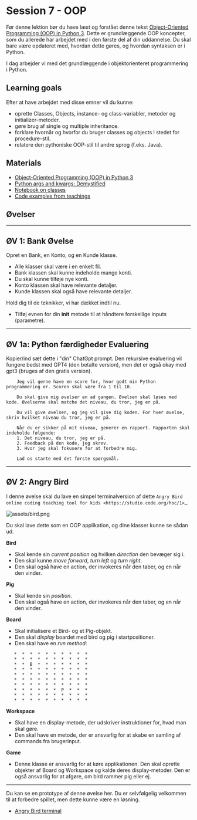 # Session 7 - OOP

Før denne lektion bør du have læst og forstået denne tekst [Object-Oriented Programming (OOP) in Python 3](https://realpython.com/python3-object-oriented-programming/). Dette er grundlæggende OOP koncepter, som du allerede har arbejdet med i den første del af din uddannelse. Du skal bare være opdateret med, hvordan dette gøres, og hvordan syntaksen er i Python.

I dag arbejder vi med det grundlæggende i objektorienteret programmering i Python.

## Learning goals

Efter at have arbejdet med disse emner vil du kunne:

* oprette Classes, Objects, instance- og class-variabler, metoder og initializer-metoder.
* gøre brug af single og multiple inheritance.
* forklare hvornår og hvorfor du bruger classes og objects i stedet for procedure-stil.
* relatere den pythoniske OOP-stil til andre sprog (f.eks. Java).

## Materials

- [Object-Oriented Programming (OOP) in Python 3](https://realpython.com/python3-object-oriented-programming/)
- [Python args and kwargs: Demystified](https://realpython.com/python-kwargs-and-args/)
- [Notebook on classes](notebooks/class_notes.ipynb)
- [Code examples from teachings](https://github.com/python-elective-kea/spring2023-code-examples-from-teachings/tree/master/ses7)


## Øvelser

---

## ØV 1: Bank Øvelse

Opret en Bank, en Konto, og en Kunde klasse.

* Alle klasser skal være i en enkelt fil.
* Bank klassen skal kunne indeholde mange konti.
* Du skal kunne tilføje nye konti.
* Konto klassen skal have relevante detaljer.
* Kunde klassen skal også have relevante detaljer.

Hold dig til de teknikker, vi har dækket indtil nu.

* Tilføj evnen for din **init** metode til at håndtere forskellige inputs (parametre).

---

## ØV 1a: Python færdigheder Evaluering

Kopier/ind sæt dette i "din" ChatGpt prompt.
Den rekursive evaluering vil fungere bedst med GPT4 (den betalte version), men det er også okay med gpt3 (bruges af den gratis version).

```
    Jeg vil gerne have en score for, hvor godt min Python programmering er. Scoren skal være fra 1 til 10.

    Du skal give mig øvelser en ad gangen. Øvelsen skal løses med kode. Øvelserne skal matche det niveau, du tror, jeg er på.

    Du vil give øvelsen, og jeg vil give dig koden. For hver øvelse, skriv hvilket niveau du tror, jeg er på.

    Når du er sikker på mit niveau, generer en rapport. Rapporten skal indeholde følgende:
    1. Det niveau, du tror, jeg er på.
    2. Feedback på den kode, jeg skrev.
    3. Hvor jeg skal fokusere for at forbedre mig.

    Lad os starte med det første spørgsmål.
```

---

## ØV 2: Angry Bird

I denne øvelse skal du lave en simpel terminalversion af dette `Angry Bird online coding teaching tool for kids <https://studio.code.org/hoc/1>`\_.

![assets/bird.png](assets/bird.png)

Du skal lave dette som en OOP applikation, og dine klasser kunne se sådan ud.

**Bird**

* Skal kende sin *current position* og hvilken *direction* den bevæger sig i.
* Den skal kunne *move forward*, *turn left* og *turn right*.
* Den skal også have en action, der invokeres når den taber, og en når den vinder.

**Pig**

* Skal kende sin *position*.
* Den skal også have en action, der invokeres når den taber, og en når den vinder.

**Board**

* Skal initialisere et Bird- og et Pig-objekt.
* Den skal *display* boardet med bird og pig i startpositioner.
* Den skal have en *run method*:

```
   *  *  *  *  *  *  *  *  *  *
   *  *  *  *  *  *  *  *  *  *
   *  *  B  *  *  *  *  *  *  *
   *  *  *  *  *  *  *  *  *  *
   *  *  *  *  *  *  *  *  *  *
   *  *  *  *  *  *  *  *  *  *
   *  *  *  *  *  *  *  *  *  *
   *  *  *  *  *  *  P  *  *  *
   *  *  *  *  *  *  *  *  *  *
   *  *  *  *  *  *  *  *  *  *
```

**Workspace**

* Skal have en display-metode, der udskriver instruktioner for, hvad man skal gøre.
* Den skal have en metode, der er ansvarlig for at skabe en samling af commands fra brugerinput.

**Game**

* Denne klasse er ansvarlig for at køre applikationen. Den skal oprette objekter af Board og Workspace og kalde deres display-metoder. Den er også ansvarlig for at afgøre, om bird rammer pig eller ej.

---

Du kan se en prototype af denne øvelse her. Du er selvfølgelig velkommen til at forbedre spillet, men dette kunne være en løsning.

* [Angry Bird terminal](https://www.youtube.com/embed/n9Ths1CSCkU)